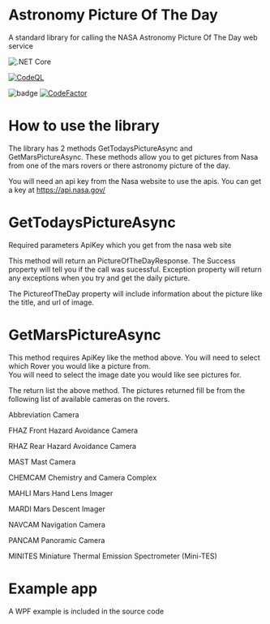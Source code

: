 # Astronomy Picture Of The Day
A standard library for calling the NASA Astronomy Picture Of The Day web service

![.NET Core](https://github.com/vb2ae/AstronomyPictureOfTheDay/workflows/.NET%20Core/badge.svg)

[![CodeQL](https://github.com/Ken-Tucker/AstronomyPictureOfTheDay/actions/workflows/codeql.yml/badge.svg)](https://github.com/Ken-Tucker/AstronomyPictureOfTheDay/actions/workflows/codeql.yml)

![badge](https://img.shields.io/endpoint?url=https://gist.githubusercontent.com/vb2ae/870c49615ed7c8b1af25a0f5f0d8f7a4/raw/nasa-code-coverage.json)
[![CodeFactor](https://www.codefactor.io/repository/github/ken-tucker/AstronomyPictureOfTheDay/badge)](https://www.codefactor.io/repository/github/ken-tucker/AstronomyPictureOfTheDay)

# How to use the library

The library has 2 methods GetTodaysPictureAsync and GetMarsPictureAsync.  These methods allow you to get pictures from Nasa from one of the mars rovers or there astronomy picture of the day.

You will need an api key from the Nasa website to use the apis.  You can get a key at https://api.nasa.gov/


# GetTodaysPictureAsync
  Required parameters ApiKey which you get from the nasa web site
  
This method will return an PictureOfTheDayResponse.  The Success property will tell you if the call was sucessful.   Exception property will return any exceptions when you try and get the daily picture.

The PictureofTheDay property will include information about the picture like the title, and url of image.  


# GetMarsPictureAsync 

This method requires ApiKey like the method above.
You will need to select which Rover you would like a picture from.  
You will need to select the image date you would like see pictures for.

The return list the above method.  The pictures returned fill be from the following list of available cameras on the rovers.

Abbreviation	Camera

FHAZ	Front Hazard Avoidance Camera

RHAZ	Rear Hazard Avoidance Camera	

MAST	Mast Camera		

CHEMCAM	Chemistry and Camera Complex

MAHLI	Mars Hand Lens Imager	

MARDI	Mars Descent Imager	

NAVCAM	Navigation Camera	

PANCAM	Panoramic Camera

MINITES	Miniature Thermal Emission Spectrometer (Mini-TES)		

# Example app

A WPF example is included in the source code
